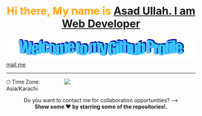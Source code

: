 <h1 align="center" style="color:#FFA500;"> Hi there, My name is <a href="https://www.linkedin.com/in/asadjn99/">Asad Ullah. I am Web Developer </a> </h1>

<div align="center">
  <img src="https://github.com/asadjn99/banoqabil-html/blob/main/welcomegithubdp.png" style="max-width: 100%;" alt="Welcome to my Github Profile text" />
 <br>

</div>
  <a href="mailto:asad.jn99@gmail.com">mail me</a>
</p>

-----------------------------------------------------------
<img src="https://raw.githubusercontent.com/sanjay-kv/sanjay-kv/main/Assets/illustration.png" min-width="300px" max-width="300px" width="350px" align="right"> 
🕑︎ Time Zone: Asia/Karachi

   </details> 

</p>


<!--
<a href=""><img src="https://img.shields.io/github/followers/sanjay-kv?style=social"></a>
-->
<p align="center">
Do you want to contact me for collaboration opportunities? ⟶ <br>
<b> Show some ❤️ by starring some of the repositories!.</p> </div>
<!--- Footer End -->
<!--- Body End -->
